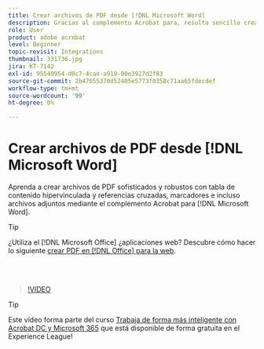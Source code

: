 ```yaml
---
title: Crear archivos de PDF desde [!DNL Microsoft Word]
description: Gracias al complemento Acrobat para, resulta sencillo crear archivos de PDF sofisticados y sólidos con tabla de contenido hipervinculada y referencias cruzadas, marcadores e incluso archivos adjuntos [!DNL Microsoft Word]
role: User
product: adobe acrobat
level: Beginner
topic-revisit: Integrations
thumbnail: 331736.jpg
jira: KT-7142
exl-id: 95540954-d0c7-4cae-a919-00e3927d2f83
source-git-commit: 2b47655370d52405e5773f0358c71aa65fdecdef
workflow-type: tm+mt
source-wordcount: '99'
ht-degree: 0%

---
```


# Crear archivos de PDF desde [!DNL Microsoft Word]

Aprenda a crear archivos de PDF sofisticados y robustos con tabla de contenido hipervinculada y referencias cruzadas, marcadores e incluso archivos adjuntos mediante el complemento Acrobat para [!DNL Microsoft Word].

>[!TIP]
>
>¿Utiliza el [!DNL Microsoft Office] ¿aplicaciones web? Descubre cómo hacer lo siguiente [crear PDF en [!DNL Office] para la web](../integrate/createofficeweb.md).

<br> 

>[!VIDEO](https://video.tv.adobe.com/v/331736?quality=12&learn=on&hidetitle=true)

>[!TIP]
>
>Este vídeo forma parte del curso [Trabaja de forma más inteligente con Acrobat DC y Microsoft 365](https://experienceleague.adobe.com/?recommended=Acrobat-U-1-2021.microsoft365) que está disponible de forma gratuita en el Experience League!